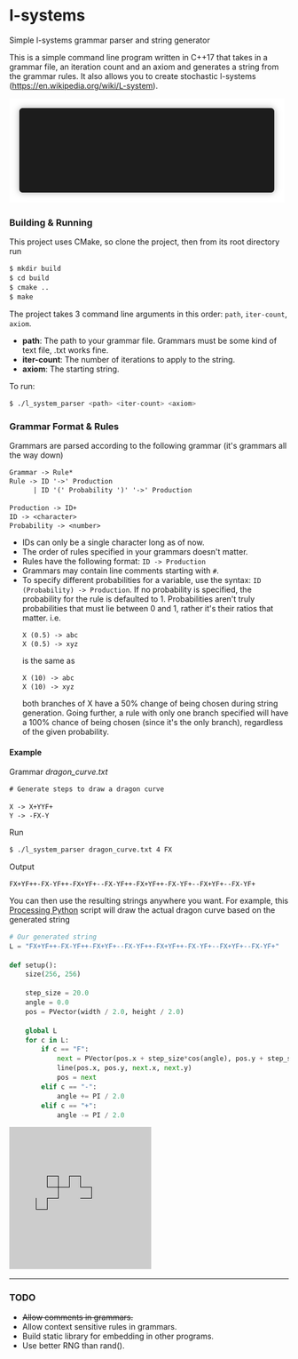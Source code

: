 # l-systems
Simple l-systems grammar parser and string generator

This is a simple command line program written in C++17 that takes in a grammar file, an iteration count and an axiom and generates a string from the grammar rules. It also allows you to create stochastic l-systems (https://en.wikipedia.org/wiki/L-system).

![Demo](demo/demo_gif.gif)

### Building & Running
This project uses CMake, so clone the project, then from its root directory run
``` Bash
$ mkdir build
$ cd build
$ cmake ..
$ make
```

The project takes 3 command line arguments in this order: `path`, `iter-count`, `axiom`.

- **path**: The path to your grammar file. Grammars must be some kind of text file, .txt works fine.
- **iter-count**: The number of iterations to apply to the string.
- **axiom**: The starting string.

To run:
``` Bash
$ ./l_system_parser <path> <iter-count> <axiom>
```

### Grammar Format & Rules

Grammars are parsed according to the following grammar (it's grammars all the way down)
```
Grammar -> Rule*
Rule -> ID '->' Production
      | ID '(' Probability ')' '->' Production

Production -> ID+
ID -> <character>
Probability -> <number>
``` 
- IDs can only be a single character long as of now.
- The order of rules specified in your grammars doesn't matter.
- Rules have the following format: `ID -> Production`
- Grammars may contain line comments starting with `#`.
- To specify different probabilities for a variable, use the syntax: `ID (Probability) -> Production`. If no probability is specified, the probability for the rule is defaulted to 1. Probabilities aren't truly probabilities that must lie between 0 and 1, rather it's their ratios that matter. i.e. 
  ```
  X (0.5) -> abc
  X (0.5) -> xyz
  ```
  is the same as
  ```
  X (10) -> abc
  X (10) -> xyz
  ```
  both branches of X have a 50% change of being chosen during string generation. Going further, a rule with only one branch specified will have a 100% chance of being chosen (since it's the only branch), regardless of the given probability.

#### Example
Grammar *dragon_curve.txt*
```
# Generate steps to draw a dragon curve

X -> X+YYF+
Y -> -FX-Y
```
Run
``` Bash
$ ./l_system_parser dragon_curve.txt 4 FX
```
Output

```
FX+YF++-FX-YF++-FX+YF+--FX-YF++-FX+YF++-FX-YF+--FX+YF+--FX-YF+
```

You can then use the resulting strings anywhere you want. For example, this [Processing Python](https://py.processing.org/) script will draw the actual dragon curve based on the generated string
``` Python
# Our generated string
L = "FX+YF++-FX-YF++-FX+YF+--FX-YF++-FX+YF++-FX-YF+--FX+YF+--FX-YF+"

def setup():
    size(256, 256)
    
    step_size = 20.0
    angle = 0.0
    pos = PVector(width / 2.0, height / 2.0)
    
    global L
    for c in L:
        if c == "F":
            next = PVector(pos.x + step_size*cos(angle), pos.y + step_size*sin(angle))
            line(pos.x, pos.y, next.x, next.y)
            pos = next
        elif c == "-":
            angle += PI / 2.0
        elif c == "+":
            angle -= PI / 2.0
```
![Generated Dragon Curve](demo/output.png)

---
### TODO
- ~~Allow comments in grammars.~~
- Allow context sensitive rules in grammars.
- Build static library for embedding in other programs.
- Use better RNG than rand().

